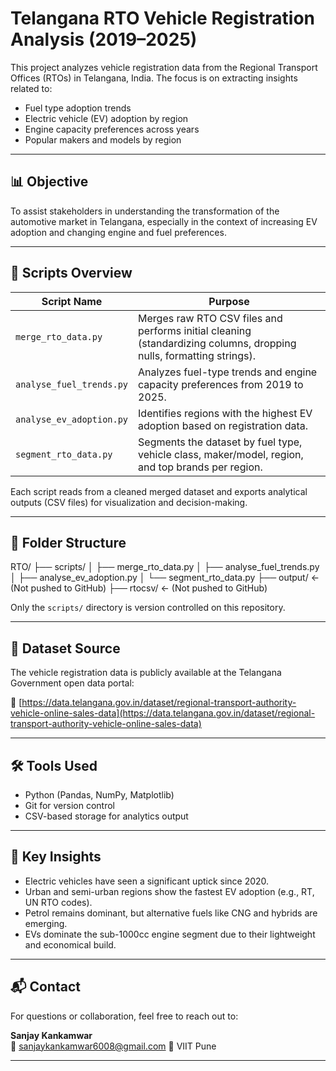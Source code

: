 # Telangana RTO Vehicle Registration Analysis (2019–2025)

This project analyzes vehicle registration data from the Regional Transport Offices (RTOs) in Telangana, India. The focus is on extracting insights related to:

- Fuel type adoption trends
- Electric vehicle (EV) adoption by region
- Engine capacity preferences across years
- Popular makers and models by region

---

## 📊 Objective

To assist stakeholders in understanding the transformation of the automotive market in Telangana, especially in the context of increasing EV adoption and changing engine and fuel preferences.

---

## 📂 Scripts Overview

| Script Name | Purpose |
|------------|---------|
| `merge_rto_data.py` | Merges raw RTO CSV files and performs initial cleaning (standardizing columns, dropping nulls, formatting strings). |
| `analyse_fuel_trends.py` | Analyzes fuel-type trends and engine capacity preferences from 2019 to 2025. |
| `analyse_ev_adoption.py` | Identifies regions with the highest EV adoption based on registration data. |
| `segment_rto_data.py` | Segments the dataset by fuel type, vehicle class, maker/model, region, and top brands per region. |

Each script reads from a cleaned merged dataset and exports analytical outputs (CSV files) for visualization and decision-making.

---

## 📁 Folder Structure
RTO/
├── scripts/
│ ├── merge_rto_data.py
│ ├── analyse_fuel_trends.py
│ ├── analyse_ev_adoption.py
│ └── segment_rto_data.py
├── output/ ← (Not pushed to GitHub)
├── rtocsv/ ← (Not pushed to GitHub)


Only the `scripts/` directory is version controlled on this repository.

---

## 📌 Dataset Source

The vehicle registration data is publicly available at the Telangana Government open data portal:

🔗 [https://data.telangana.gov.in/dataset/regional-transport-authority-vehicle-online-sales-data](https://data.telangana.gov.in/dataset/regional-transport-authority-vehicle-online-sales-data)

---

## 🛠️ Tools Used

- Python (Pandas, NumPy, Matplotlib)
- Git for version control
- CSV-based storage for analytics output

---

## 🧠 Key Insights

- Electric vehicles have seen a significant uptick since 2020.
- Urban and semi-urban regions show the fastest EV adoption (e.g., RT, UN RTO codes).
- Petrol remains dominant, but alternative fuels like CNG and hybrids are emerging.
- EVs dominate the sub-1000cc engine segment due to their lightweight and economical build.

---

## 📬 Contact

For questions or collaboration, feel free to reach out to:

**Sanjay Kankamwar**  
📧 sanjaykankamwar6008@gmail.com
📍 VIIT Pune

---


